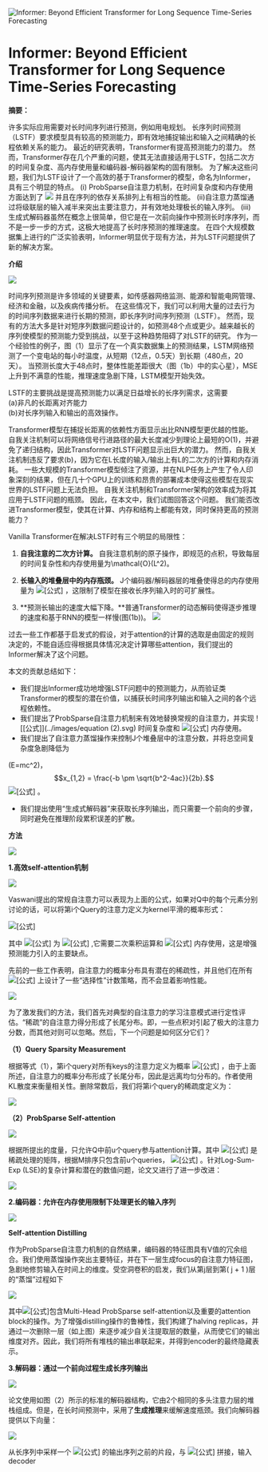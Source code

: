 ![Informer: Beyond Efficient Transformer for Long Sequence Time-Series Forecasting](../images/v2-e0d3335bd0434aae2b4c899ac8e034db_1440w.png)
<script type="text/javascript" src="http://cdn.mathjax.org/mathjax/latest/MathJax.js?config=default"></script>
# Informer: Beyond Efficient Transformer for Long Sequence Time-Series Forecasting

**摘要：**

许多实际应用需要对长时间序列进行预测，例如用电规划。 长序列时间预测（LSTF）要求模型具有较高的预测能力，即有效地捕捉输出和输入之间精确的长程依赖关系的能力。 最近的研究表明，Transformer有提高预测能力的潜力。 然而，Transformer存在几个严重的问题，使其无法直接适用于LSTF，包括二次方的时间复杂度、高内存使用量和编码器-解码器架构的固有限制。 为了解决这些问题，我们为LSTF设计了一个高效的基于Transformer的模型，命名为Informer，具有三个明显的特点。 (i) ProbSparse自注意力机制，在时间复杂度和内存使用方面达到了
![](../images/equation.svg)
并且在序列的依存关系排列上有相当的性能。 (ii)自注意力蒸馏通过将级联层的输入减半来突出主要注意力，并有效地处理极长的输入序列。 (iii) 生成式解码器虽然在概念上很简单，但它是在一次前向操作中预测长时序序列，而不是一步一步的方式，这极大地提高了长时序预测的推理速度。 在四个大规模数据集上进行的广泛实验表明，Informer明显优于现有方法，并为LSTF问题提供了新的解决方案。

**介绍**

![](../images/v2-d1d9ab1c3f4f8539e1e75f77cc1e9214_720w.jpg)

时间序列预测是许多领域的关键要素，如传感器网络监测、能源和智能电网管理、经济和金融，以及疾病传播分析。 在这些情况下，我们可以利用大量的过去行为的时间序列数据来进行长期的预测，即长序列时间序列预测（LSTF）。 然而，现有的方法大多是针对短序列数据问题设计的，如预测48个点或更少。越来越长的序列使模型的预测能力受到挑战，以至于这种趋势阻碍了对LSTF的研究。 作为一个经验性的例子，图（1）显示了在一个真实数据集上的预测结果，LSTM网络预测了一个变电站的每小时温度，从短期（12点，0.5天）到长期（480点，20天）。 当预测长度大于48点时，整体性能差距很大（图（1b）中的实心星），MSE上升到不满意的性能，推理速度急剧下降，LSTM模型开始失效。

LSTF的主要挑战是提高预测能力以满足日益增长的长序列需求，这需要  
    (a)非凡的长距离对齐能力  
    (b)对长序列输入和输出的高效操作。 

Transformer模型在捕捉长距离的依赖性方面显示出比RNN模型更优越的性能。 自我关注机制可以将网络信号行进路径的最大长度减少到理论上最短的O(1)，并避免了递归结构，因此Transformer对LSTF问题显示出巨大的潜力。 然而，自我关注机制违反了要求(b)，因为它在L长度的输入/输出上有L的二次方的计算和内存消耗。 一些大规模的Transformer模型倾注了资源，并在NLP任务上产生了令人印象深刻的结果，但在几十个GPU上的训练和昂贵的部署成本使得这些模型在现实世界的LSTF问题上无法负担。 自我关注机制和Transformer架构的效率成为将其应用于LSTF问题的瓶颈。 因此，在本文中，我们试图回答这个问题。 我们能否改进Transformer模型，使其在计算、内存和结构上都能有效，同时保持更高的预测能力？

Vanilla Transformer在解决LSTF时有三个明显的局限性：

1.  **自我注意的二次方计算。** 
自我注意机制的原子操作，即规范的点积，导致每层的时间复杂性和内存使用量为\mathcal{O}(L^2)。

2.  **长输入的堆叠层中的内存瓶颈。** J个编码器/解码器层的堆叠使得总的内存使用量为 ![[公式]](../images/equation(2)$$.svg) ，这限制了模型在接收长序列输入时的可扩展性。
3.  **预测长输出的速度大幅下降。**普通Transformer的动态解码使得逐步推理的速度和基于RNN的模型一样慢(图(1b))。
![](../images/v2-10104102ab4a88d0a7b18b8929787fd9_720w.jpg)

过去一些工作都基于启发式的假设，对于attention的计算的选取是由固定的规则决定的，不能自适应得根据具体情况决定计算哪些attention，我们提出的Informer解决了这个问题。

本文的贡献总结如下：

* 我们提出Informer成功地增强LSTF问题中的预测能力，从而验证类Transformer的模型的潜在价值，以捕获长时间序列输出和输入之间的各个远程依赖性。
* 我们提出了ProbSparse自注意力机制来有效地替换常规的自注意力，并实现 
![[公式]](../images/equation (2).svg)
时间复杂度和 
![[公式]](https://www.zhihu.com/equation?tex=O%28LlogL%29)
内存使用。
* 我们提出了自注意力蒸馏操作来控制J个堆叠层中的注意分数，并将总空间复杂度急剧降低为

\(E=mc^2\)，$$x_{1,2} = \frac{-b \pm \sqrt{b^2-4ac}}{2b}.$$
![[公式]](https://www.zhihu.com/equation?tex=O%28%282-%CF%B5%29LlogL%29) 。
* 我们提出使用“生成式解码器”来获取长序列输出，而只需要一个前向的步骤，同时避免在推理阶段累积误差的扩散。

**方法**

![](../images/v2-03ba0f2b93e5756396cb38ac474883b0_720w.jpg)

**1.高效self-attention机制**

![](https://pic3.zhimg.com/80/v2-732425bfe6af15ea3470c109c0b0501a_720w.jpg)

Vaswani提出的常规自注意力可以表现为上面的公式，如果对Q中的每个元素分别讨论的话，可以将第i个Query的注意力定义为kernel平滑的概率形式：

![[公式]](https://www.zhihu.com/equation?tex=A%28q_i%2CK%2CV%29%3D%5Csum_j%7B%5Cfrac%7Bk%28q_i%2Ck_j%29%7D%7B%5Csum_lk%28q_i%2Ck_l%29%7D%7Dv_j%3D%5Cmathbb%7BE_%7Bp%28k_j%7Cq_i%29%7D%7D%5Bv_j%5D++++++++++%281%29)

其中 ![[公式]](https://www.zhihu.com/equation?tex=k%28q_i%2Ck_j%29) 为 ![[公式]](https://www.zhihu.com/equation?tex=exp%28%5Cfrac%7B%7Bq_ik_j%5ET%7D%7D%7B%5Csqrt%7Bd%7D%7D%29) ,它需要二次乘积运算和 ![[公式]](https://www.zhihu.com/equation?tex=O%28L_QL_K%29) 内存使用，这是增强预测能力引入的主要缺点。

先前的一些工作表明，自注意力的概率分布具有潜在的稀疏性，并且他们在所有 ![[公式]](https://www.zhihu.com/equation?tex=p%28k_j%7Cq_i%29) 上设计了一些“选择性”计数策略，而不会显着影响性能。

![](https://pic4.zhimg.com/80/v2-d9cffa2dff74ae3c3092eb2c31b5b21b_720w.jpg)

为了激发我们的方法，我们首先对典型的自注意力的学习注意模式进行定性评估。“稀疏”的自注意力得分形成了长尾分布。即，一些点积对引起了极大的注意力分数，而其他对则可以忽略。然后，下一个问题是如何区分它们？

**（1）Query Sparsity Measurement**

根据等式（1），第i个query对所有keys的注意力定义为概率 ![[公式]](https://www.zhihu.com/equation?tex=p%28k_j%7Cq_i%29) ，由于上面所述，自注意力的概率分布形成了长尾分布，因此是远离均匀分布的。作者使用KL散度来衡量相关性。删除常数后，我们将第i个query的稀疏度定义为：

![](https://pic4.zhimg.com/80/v2-68c2700d5ec587b82c62915fb0135fbb_720w.jpg)

**（2）ProbSparse Self-attention**

![](https://pic2.zhimg.com/80/v2-e878d19f63e48a9f92d03fd12b6585b5_720w.png)

根据所提出的度量，只允许Q中前u个query参与attention计算。其中 ![[公式]](https://www.zhihu.com/equation?tex=%5Coverline%7BQ%7D) 是稀疏处理的矩阵，根据M排序只包含前u个queries， ![[公式]](https://www.zhihu.com/equation?tex=u%3Dc%C2%B7lnL_Q) 。针对Log-Sum-Exp (LSE)的复杂计算和潜在的数值问题，论文又进行了进一步改进：

![](https://pic2.zhimg.com/80/v2-7ccbfaa32b6e4c5c3fb5775dff4ab5a5_720w.jpg)

**2.编码器：允许在内存使用限制下处理更长的输入序列**

![](https://pic3.zhimg.com/80/v2-27f2d48eb809ac37b59c80ddf76e01d6_720w.jpg)

**Self-attention Distilling**

作为ProbSparse自注意力机制的自然结果，编码器的特征图具有V值的冗余组合。我们使用蒸馏操作突出主要特征，并在下一层生成focus的自注意力特征图，急剧地修剪输入在时间上的维度。受空洞卷积的启发，我们从第j层到第( j + 1 )层的“蒸馏”过程如下

![](../images//v2-8cebcb746554e32ca4762ae4f5469d2b_720w.png)

其中![[公式]](https://www.zhihu.com/equation?tex=%5B%5Ccdot%5D_%7BAB%7D)包含Multi-Head ProbSparse self-attention以及重要的attention block的操作。为了增强distilling操作的鲁棒性，我们构建了halving replicas，并通过一次删除一层（如上图）来逐步减少自关注提取层的数量，从而使它们的输出维度对齐。因此，我们将所有堆栈的输出串联起来，并得到encoder的最终隐藏表示。

**3.解码器：通过一个前向过程生成长序列输出**

![](../images/v2-03ba0f2b93e5756396cb38ac474883b0_720w.jpg)

论文使用如图（2）所示的标准的解码器结构，它由2个相同的多头注意力层的堆栈组成。但是，在长时间预测中，采用了**生成推理**来缓解速度瓶颈。我们向解码器提供以下向量：

![](../images/v2-1fe6f1c1f89785f2939f75f43361773c_720w.png)

从长序列中采样一个 ![[公式]](https://www.zhihu.com/equation?tex=L_%7Btoken%7D) 的输出序列之前的片段，与 ![[公式]](https://www.zhihu.com/equation?tex=X_0%5Et) 拼接，输入decoder
